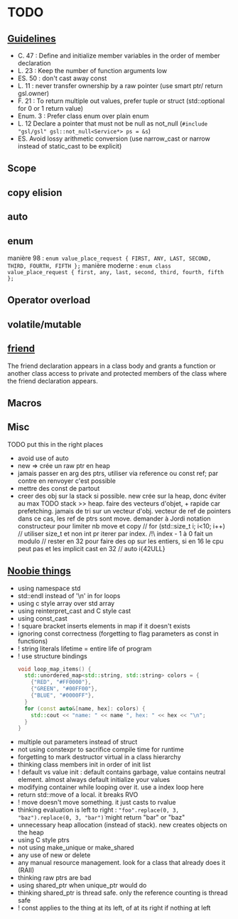 # TODO

## [Guidelines](https://isocpp.github.io/CppCoreGuidelines/CppCoreGuidelines)

- C. 47 : Define and initialize member variables in the order of member declaration
- L. 23 : Keep the number of function arguments low
- ES. 50 : don't cast away const
- L. 11 : never transfer ownership by a raw pointer (use smart ptr/ return gsl.owner<T>)
- F. 21 : To return multiple out values, prefer tuple or struct (std::optional for 0 or 1 return value)
- Enum. 3 : Prefer class enum over plain enum
- L. 12 Declare a pointer that must not be null as not_null (`#include "gsl/gsl" gsl::not_null<Service*> ps = &s`)
- ES. Avoid lossy arithmetic conversion (use narrow_cast or narrow instead of static_cast to be explicit)

## Scope

## copy elision

## auto

## enum
 
manière 98 :
`enum value_place_request { FIRST, ANY, LAST, SECOND, THIRD, FOURTH, FIFTH };`
manière moderne :
`enum class value_place_request { first, any, last, second, third, fourth, fifth };`


## Operator overload

## volatile/mutable


## [friend](https://en.cppreference.com/w/cpp/language/friend)

The friend declaration appears in a class body
and grants a function or another class access to private and protected members of the class where the friend declaration appears.


## Macros

## Misc
TODO put this in the right places
  - avoid use of auto
  - new => crée un raw ptr en heap
  - jamais passer en arg des ptrs, utiliser via reference ou const ref; par contre en renvoyer c'est possible
  - mettre des const de partout
  - creer des obj sur la stack si possible. new crée sur la heap, donc éviter au max
TODO stack >> heap. faire des vecteurs d'objet, + rapide car prefetching. jamais de tri sur un vecteur d'obj. vecteur de ref de pointers dans ce cas, les ref de ptrs sont move. demander à Jordi notation constructeur pour limiter nb move et copy 
    // for (std::size_t i; i<10; i++) // utiliser size_t et non int pr iterer par index. /!\ index - 1 à 0 fait un modulo
    // rester en 32 pour faire des op sur les entiers, si en 16 le cpu peut pas et les implicit cast en 32
    // auto i{42ULL}

## [Noobie things](https://www.youtube.com/watch?v=i_wDa2AS_8w&ab_channel=mCoding)

- using namespace std
- std::endl instead of '\n' in for loops
- using c style array over std array
- using reinterpret_cast and C style cast
- using const_cast
- ! square bracket inserts elements in map if it doesn't exists
- ignoring const correctness (forgetting to flag parameters as const in functions)
- ! string literals lifetime = entire life of program
- ! use structure bindings
  ```cpp
  void loop_map_items() {
    std::unordered_map<std::string, std::string> colors = {
      {"RED", "#FF0000"},
      {"GREEN", "#00FF00"},
      {"BLUE", "#0000FF"},
    }
    for (const auto&[name, hex]: colors) {
      std::cout << "name: " << name ", hex: " << hex << "\n";
    }
  }
  ```
- multiple out parameters instead of struct
- not using constexpr to sacrifice compile time for runtime
- forgetting to mark destructor virtual in a class hierarchy
- thinking class members init in order of init list
- ! default vs value init : default contains garbage, value contains neutral element. almost always default initialize your values
- modifying container while looping over it. use a index loop here
- return std::move of a local. it breaks RVO
- ! move doesn't move something. it just casts to rvalue
- thinking evaluation is left to right : `"foo".replace(0, 3, "baz").replace(0, 3, "bar")̀` might return "bar" or "baz"
- unnecessary heap allocation (instead of stack). new creates objects on the heap
- using C style ptrs
- not using make_unique or make_shared
- any use of new or delete
- any manual resource management. look for a class that already does it (RAII)
- thinking raw ptrs are bad
- using shared_ptr when unique_ptr would do
- thinking shared_ptr is thread safe. only the reference counting is thread safe
- ! const applies to the thing at its left, of at its right if nothing at left 